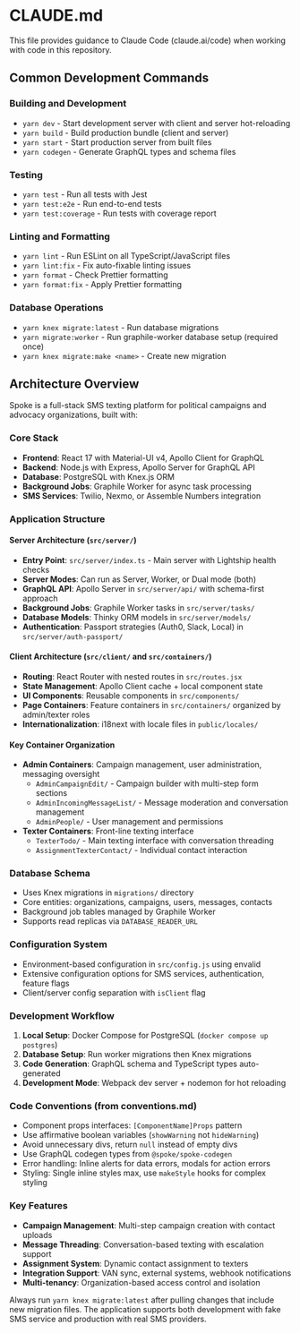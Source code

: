 # CLAUDE.md

This file provides guidance to Claude Code (claude.ai/code) when working with code in this repository.

## Common Development Commands

### Building and Development

- `yarn dev` - Start development server with client and server hot-reloading
- `yarn build` - Build production bundle (client and server)
- `yarn start` - Start production server from built files
- `yarn codegen` - Generate GraphQL types and schema files

### Testing

- `yarn test` - Run all tests with Jest
- `yarn test:e2e` - Run end-to-end tests
- `yarn test:coverage` - Run tests with coverage report

### Linting and Formatting

- `yarn lint` - Run ESLint on all TypeScript/JavaScript files
- `yarn lint:fix` - Fix auto-fixable linting issues
- `yarn format` - Check Prettier formatting
- `yarn format:fix` - Apply Prettier formatting

### Database Operations

- `yarn knex migrate:latest` - Run database migrations
- `yarn migrate:worker` - Run graphile-worker database setup (required once)
- `yarn knex migrate:make <name>` - Create new migration

## Architecture Overview

Spoke is a full-stack SMS texting platform for political campaigns and advocacy organizations, built with:

### Core Stack

- **Frontend**: React 17 with Material-UI v4, Apollo Client for GraphQL
- **Backend**: Node.js with Express, Apollo Server for GraphQL API
- **Database**: PostgreSQL with Knex.js ORM
- **Background Jobs**: Graphile Worker for async task processing
- **SMS Services**: Twilio, Nexmo, or Assemble Numbers integration

### Application Structure

#### Server Architecture (`src/server/`)

- **Entry Point**: `src/server/index.ts` - Main server with Lightship health checks
- **Server Modes**: Can run as Server, Worker, or Dual mode (both)
- **GraphQL API**: Apollo Server in `src/server/api/` with schema-first approach
- **Background Jobs**: Graphile Worker tasks in `src/server/tasks/`
- **Database Models**: Thinky ORM models in `src/server/models/`
- **Authentication**: Passport strategies (Auth0, Slack, Local) in `src/server/auth-passport/`

#### Client Architecture (`src/client/` and `src/containers/`)

- **Routing**: React Router with nested routes in `src/routes.jsx`
- **State Management**: Apollo Client cache + local component state
- **UI Components**: Reusable components in `src/components/`
- **Page Containers**: Feature containers in `src/containers/` organized by admin/texter roles
- **Internationalization**: i18next with locale files in `public/locales/`

#### Key Container Organization

- **Admin Containers**: Campaign management, user administration, messaging oversight
  - `AdminCampaignEdit/` - Campaign builder with multi-step form sections
  - `AdminIncomingMessageList/` - Message moderation and conversation management
  - `AdminPeople/` - User management and permissions
- **Texter Containers**: Front-line texting interface
  - `TexterTodo/` - Main texting interface with conversation threading
  - `AssignmentTexterContact/` - Individual contact interaction

### Database Schema

- Uses Knex migrations in `migrations/` directory
- Core entities: organizations, campaigns, users, messages, contacts
- Background job tables managed by Graphile Worker
- Supports read replicas via `DATABASE_READER_URL`

### Configuration System

- Environment-based configuration in `src/config.js` using envalid
- Extensive configuration options for SMS services, authentication, feature flags
- Client/server config separation with `isClient` flag

### Development Workflow

1. **Local Setup**: Docker Compose for PostgreSQL (`docker compose up postgres`)
2. **Database Setup**: Run worker migrations then Knex migrations
3. **Code Generation**: GraphQL schema and TypeScript types auto-generated
4. **Development Mode**: Webpack dev server + nodemon for hot reloading

### Code Conventions (from conventions.md)

- Component props interfaces: `[ComponentName]Props` pattern
- Use affirmative boolean variables (`showWarning` not `hideWarning`)
- Avoid unnecessary divs, return `null` instead of empty divs
- Use GraphQL codegen types from `@spoke/spoke-codegen`
- Error handling: Inline alerts for data errors, modals for action errors
- Styling: Single inline styles max, use `makeStyle` hooks for complex styling

### Key Features

- **Campaign Management**: Multi-step campaign creation with contact uploads
- **Message Threading**: Conversation-based texting with escalation support
- **Assignment System**: Dynamic contact assignment to texters
- **Integration Support**: VAN sync, external systems, webhook notifications
- **Multi-tenancy**: Organization-based access control and isolation

Always run `yarn knex migrate:latest` after pulling changes that include new migration files. The application supports both development with fake SMS service and production with real SMS providers.
